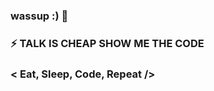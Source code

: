 ### wassup :) 👋

<!--
**mohitsrvv/mohitsrvv** is a ✨ _special_ ✨ repository because its `README.md` (this file) appears on your GitHub profile.

Here are some ideas to get you started:

### 🔭 I’m currently working on reactjs projects
### 🌱 I’m currently learning reactjs and more stuffs
- 👯 I’m looking to collaborate on ...
- 🤔 I’m looking for help with ...
### 💬 Ask me about HTML CSS JAVASCRIPT CYBERSECUIRTY JAVA REACTJS AND MUCH MORE
- 📫 How to reach me: ...
- 😄 Pronouns: ... -->
### ⚡ TALK IS CHEAP SHOW ME THE CODE
### < Eat, Sleep, Code, Repeat />
